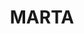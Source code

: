 ---
layout: agency
title: MARTA
label: marta
category: about
name: Metropolitan Atlanta Rapid Transit Authority
acronym: MARTA
attn: "ATTN: Department/Name"
address: 2424 Piedmont Road NE
city: Atlanta
state: GA
zip: 30324-3311
email: schedinfo@itsmarta.com
website: http://itsmarta.com/
fare_website: http://breezecard.com/
phone: (404) 848-5000
logo: "/build/images/marta_train_motion.jpg"
path: marta
tagline: MARTA serves Fulton, DeKalb, and Clayton counties.
maps: 
  - name: System Map
    type: pdf
    url: /build/images/maps/marta_test.pdf
  - name: Rail Map
    type: pdf
    url: /build/images/maps/marta_test2.pdf
services:
  - heavy_rail
  - local_bus
paratransit:
  name: MARTA Mobility
  website: http://www.itsmarta.com/accessibility-Mobility.aspx
  description: Provides paratransit to Fulton and DeKalb.
  
---